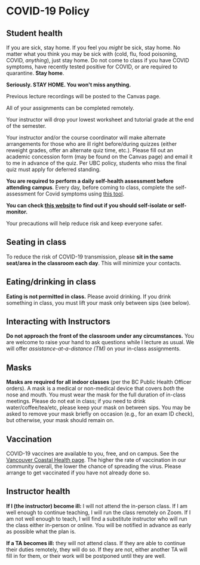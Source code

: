 # COVID-19 Policy

## Student health

If you are sick, stay home. If you feel you *might* be sick, stay home.
No matter what you think you may be sick with (cold, flu, food poisoning, COVID, *anything*),
just stay home. Do not come to class if you have COVID symptoms, have recently tested positive
for COVID, or are required to quarantine. **Stay home**.

**Seriously. STAY HOME. You won't miss anything.**

Previous lecture recordings will be posted to the Canvas page.

All of your assignments can be completed remotely.

Your instructor will drop your lowest worksheet and tutorial grade at the end of the semester.

Your instructor and/or the course coordinator will make alternate arrangements for those who are ill right before/during quizzes
(either reweight grades, offer an alternate quiz time, etc.). 
Please fill out an academic concession form (may be found on the Canvas page) and email
it to me in advance of the quiz. 
Per UBC policy, students who miss the final quiz must apply for deferred standing.

**You are required to perform a daily self-health assessment before attending campus**. Every day,
before coming to class, complete the self-assessment for Covid symptoms using
[this tool](https://bc.thrive.health/covid19/en).

**You can check [this website](http://www.bccdc.ca/health-info/diseases-conditions/covid-19/self-isolation#Who) to find
out if you should self-isolate or self-monitor.**

Your precautions will help reduce risk and keep everyone safer. 

## Seating in class
To reduce the risk of COVID-19 transmission, please **sit in the same seat/area in the classroom each day**. 
This will minimize your contacts. 

## Eating/drinking in class

**Eating is not permitted in class.** Please avoid drinking. If you drink something in class,
you must lift your mask only between sips (see below).

## Interacting with Instructors
**Do not approach the front of the classroom under any circumstances.** 
You are welcome to raise your hand to ask questions while I lecture as usual.
We will offer *assistance-at-a-distance (TM)* on your in-class assignments.

## Masks
**Masks are required for all indoor classes** (per the BC Public Health Officer
orders). A mask is a medical or non-medical device that covers *both* the nose and mouth.
You must wear the mask for the full duration of in-class meetings.
Please do not eat in class; if you need to drink water/coffee/tea/etc, please keep your mask
on between sips. You may be asked to remove your mask briefly on occasion 
(e.g., for an exam ID check), but otherwise, your mask should remain on.

## Vaccination
COVID-19 vaccines are available to you, free, and on campus. 
See the [Vancouver Coastal Health page](http://www.vch.ca/covid-19/covid-19-vaccine). 
The higher the rate of
vaccination in our community overall, the lower the chance of spreading the
virus. Please arrange to get vaccinated if you have not already done so. 

## Instructor health
**If I (the instructor) become ill:** I will not attend the in-person class. If I am well enough to continue teaching,
I will run the class remotely on Zoom. If I am not well enough to teach, I will find a substitute instructor
who will run the class either in-person or online. You will be notified in advance as early as possible what the 
plan is.

**If a TA becomes ill:** they will not attend class.
If they are able to continue their duties remotely, they will do so.
If they are not, either another TA will fill in for them, or their work
will be postponed until they are well.
